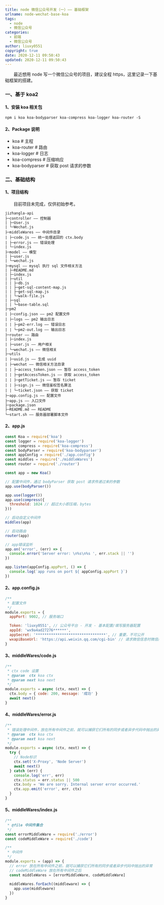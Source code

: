 ```yaml
---
title: node 微信公众号开发（一）—— 基础框架
urlname: node-wechat-base-koa
tags:
  - node
  - 微信公众号
categories:
  - 前端
  - 微信公众号
author: liuxy0551
copyright: true
date: 2020-12-11 09:50:43
updated: 2020-12-11 09:50:43
---
```


&emsp;&emsp;最近想用 node 写一个微信公众号的项目，建议全程 https，这里记录一下基础框架的搭建。

<!--more-->


### 一、基于 koa2

#### 1、安装 koa 相关包

```
npm i koa koa-bodyparser koa-compress koa-logger koa-router -S
```

#### 2、Package 说明

* koa # 主程
* koa-router # 路由
* koa-logger # 日志
* koa-compress # 压缩响应
* koa-bodyparser # 获取 post 请求的参数


### 二、基础结构

#### 1、项目结构

&emsp;&emsp;目前项目未完成，仅供初始参考。

```
jizhangla-api
├─controller —— 控制器
| ├─User.js
| └─Wechat.js
├─middleWares —— 中间件目录
| ├─code.js —— 统一处理返回的 ctx.body
| ├─error.js —— 错误处理
| └─index.js
├─model —— 模型
| ├─user.js
| └─wechat.js
├─mysql —— mysql 执行 sql 文件相关方法
| ├─README.md
| ├─index.js
| ├─util
| | ├─db.js
| | ├─get-sql-content-map.js
| | ├─get-sql-map.js
| | └─walk-file.js
| ├─sql
| | └─base-table.sql
├─pm2
| ├─config.json —— pm2 配置文件
| ├─logs —— pm2 输出日志
| | ├─pm2-err.log —— 错误日志
| | └─pm2-out.log —— 输出日志
├─router —— 路由
| ├─index.js
| ├─user.js —— 用户相关
| └─wechat.js —— 微信相关
├─utils
| ├─uuid.js —— 生成 uuid
| ├─wechat —— 微信相关方法目录
| | ├─access_token.json —— 暂存 access_token
| | ├─getAccessToken.js —— 获取 access_token
| | ├─getTicket.js —— 暂存 ticket
| | ├─sign.js —— 微信鉴权签名算法
| | └─ticket.json —— 获取 ticket
├─app.config.js —— 配置文件
├─app.js —— 入口文件
├─package.json
├─README.md —— README
└─start.sh —— 服务器部署脚本文件
```

#### 2、app.js

``` javascript
const Koa = require('koa')
const logger = require('koa-logger')
const compress = require('koa-compress')
const bodyParser = require('koa-bodyparser')
const appConfig = require('./app.config')
const middles = require('./middleWares')
const router = require('./router')

const app = new Koa()

// 配置中间件，通过 bodyParser 获取 post 请求传递过来的参数
app.use(bodyParser())

app.use(logger())
app.use(compress({
  threshold: 1024 // 超过大小即压缩，bytes
}))

// 启动自定义中间件
middles(app)

// 启动路由
router(app)

// app错误监听
app.on('error', (err) => {
  console.error('Server error: \n%s\n%s ', err.stack || '')
})

app.listen(appConfig.appPort, () => {
  console.log(`app runs on port ${ appConfig.appPort }`)
})
```

#### 2、app.config.js

``` javascript
/**
 * 配置文件
 */
module.exports = {
  appPort: 9002, // 服务端口

  Token: 'liuxy0551', // 公众号平台 - 开发 - 基本配置/填写服务器配置
  appId: 'wx9a4ad27276******',
  appSecret: '********************************', // 重要，不可公开
  wxapiBaseUrl: 'https://api.weixin.qq.com/cgi-bin' // 请求微信信息时微信服务器的地址
}
```

#### 3、middleWares/code.js

``` javascript
/**
 * ctx code 设置
 * @param  ctx koa ctx
 * @param next koa next 
 */
module.exports = async (ctx, next) => {
  ctx.body = { code: 200, message: '成功' }
  await next()
}
```

#### 4、middleWares/error.js

``` javascript
/**
 * 错误处理中间件，放在所有中间件之前，就可以捕获它们所有的同步或者异步代码中抛出的异常
 * @param  ctx koa ctx
 * @param next koa next 
 */
module.exports = async (ctx, next) => {
  try {
    // Node标识
    ctx.set('X-Proxy', 'Node Server')
    await next()
  } catch (err) {
    console.log('err', err)
    ctx.status = err.status || 500
    ctx.body = 'We are sorry. Internal server error occurred.'
    ctx.app.emit('error', err, ctx)
  }
}
```

#### 5、middleWares/index.js

``` javascript
/**
 * @file 中间件集合
 */
const errorMiddleWare = require('./error')
const codeMiddleWare = require('./code')

/**
 * 中间件
 */
module.exports = (app) => {
  // error 放在所有中间件之前，就可以捕获它们所有的同步或者异步代码中抛出的异常
  // codeMiddleWare 放在所有中间件之后
  const middleWares = [errorMiddleWare, codeMiddleWare]
  
  middleWares.forEach((middleware) => {
    app.use(middleware)
  })
}
```

